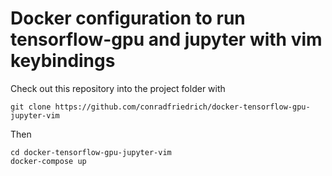 # Docker configuration to run tensorflow-gpu and jupyter with vim keybindings

  Check out this repository into the project folder with
  ```
  git clone https://github.com/conradfriedrich/docker-tensorflow-gpu-jupyter-vim
  ```

  Then
  ```
  cd docker-tensorflow-gpu-jupyter-vim
  docker-compose up
  ```
